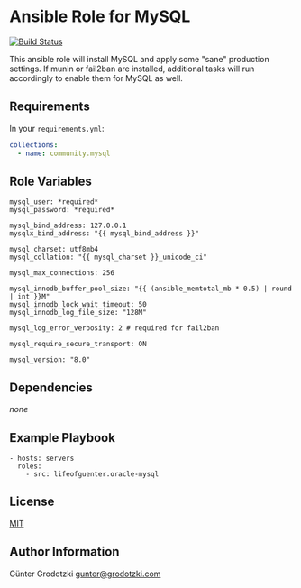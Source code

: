 # Ansible Role for MySQL

[![Build Status](https://travis-ci.com/lifeofguenter/ansible-role-mysql.svg?branch=main)](https://travis-ci.com/lifeofguenter/ansible-role-mysql)

This ansible role will install MySQL and apply some "sane" production settings.
If munin or fail2ban are installed, additional tasks will run accordingly to
enable them for MySQL as well.

## Requirements

In your `requirements.yml`:

```yaml
collections:
  - name: community.mysql
```

## Role Variables

```
mysql_user: *required*
mysql_password: *required*

mysql_bind_address: 127.0.0.1
mysqlx_bind_address: "{{ mysql_bind_address }}"

mysql_charset: utf8mb4
mysql_collation: "{{ mysql_charset }}_unicode_ci"

mysql_max_connections: 256

mysql_innodb_buffer_pool_size: "{{ (ansible_memtotal_mb * 0.5) | round | int }}M"
mysql_innodb_lock_wait_timeout: 50
mysql_innodb_log_file_size: "128M"

mysql_log_error_verbosity: 2 # required for fail2ban

mysql_require_secure_transport: ON

mysql_version: "8.0"
```

## Dependencies

_none_

## Example Playbook

```
- hosts: servers
  roles:
    - src: lifeofguenter.oracle-mysql
```

## License

[MIT](LICENSE)

## Author Information

Günter Grodotzki <gunter@grodotzki.com>
